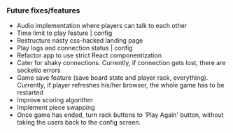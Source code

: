 ### Future fixes/features
- Audio implementation where players can talk to each other
- Time limit to play feature | config
- Restructure nasty css-hacked landing page
- Play logs and connection status | config
- Refactor app to use strict React componentization
- Cater for shaky connections. Currently, if connection gets lost,
  there are socketio errors
- Game save feature (save board state and player rack, everything). Currently, if player refreshes his/her browser, the whole game has to be restarted
- Improve scoring algorithm
- Implement piece swapping
- Once game has ended, turn rack buttons to 'Play Again' button, without taking the users back to the config screen.